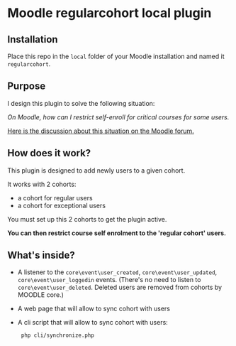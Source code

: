 # Moodle regularcohort local plugin

## Installation

Place this repo in the `local` folder of your Moodle installation and named it `regularcohort`. 

## Purpose

I design this plugin to solve the following situation: 

*On Moodle, how can I restrict self-enroll for critical courses for some users.*

[Here is the discussion about this situation on the Moodle forum.](https://moodle.org/mod/forum/discuss.php?d=354241)

## How does it work?
This plugin is designed to add newly users to a given cohort.

It works with 2 cohorts:
- a cohort for regular users
- a cohort for exceptional users

You must set up  this 2 cohorts to get the plugin active.

**You can then restrict course self enrolment to the 'regular cohort' users.**

## What's inside?

 - A listener to the `core\event\user_created`, `core\event\user_updated`, `core\event\user_loggedin` events. (There's no need to listen to `core\event\user_deleted`. Deleted users are removed from cohorts by MOODLE core.)
 - A web page that will allow to sync cohort with users
 - A cli script that will allow to sync cohort with users: 
 
        php cli/synchronize.php 